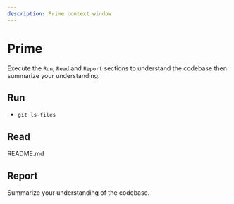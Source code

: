```yaml
---
description: Prime context window
---
```


# Prime

Execute the `Run`, `Read` and `Report` sections to understand the codebase then summarize your understanding.

## Run

- `git ls-files`

## Read

README.md

## Report

Summarize your understanding of the codebase.